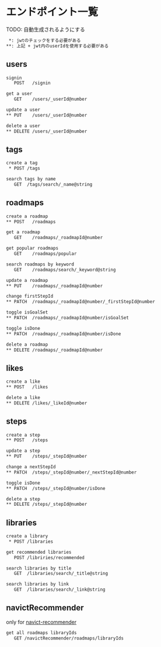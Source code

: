 # エンドポイント一覧

TODO: 自動生成されるようにする

```txt
 *: jwtのチェックをする必要がある
**: 上記 + jwt内のuserIdを使用する必要がある
```

## users

```txt
signin
   POST   /signin

get a user
   GET    /users/_userId@number

update a user
** PUT    /users/_userId@number

delete a user
** DELETE /users/_userId@number
```

## tags

```txt
create a tag
 * POST /tags

search tags by name
   GET  /tags/search/_name@string
```

## roadmaps

```txt
create a roadmap
** POST   /roadmaps

get a roadmap
   GET    /roadmaps/_roadmapId@number

get popular roadmaps
   GET    /roadmaps/popular

search roadmaps by keyword
   GET    /roadmaps/search/_keyword@string

update a roadmap
** PUT    /roadmaps/_roadmapId@number

change firstStepId
** PATCH  /roadmaps/_roadmapId@number/_firstStepId@number

toggle isGoalSet
** PATCH  /roadmaps/_roadmapId@number/isGoalSet

toggle isDone
** PATCH  /roadmaps/_roadmapId@number/isDone

delete a roadmap
** DELETE /roadmaps/_roadmapId@number
```

## likes

```txt
create a like
** POST   /likes

delete a like
** DELETE /likes/_likeId@number
```

## steps

```txt
create a step
** POST   /steps

update a step
** PUT    /steps/_stepId@number

change a nextStepId
** PATCH  /steps/_stepId@number/_nextStepId@number

toggle isDone
** PATCH  /steps/_stepId@number/isDone

delete a step
** DELETE /steps/_stepId@number
```

## libraries

```txt
create a library
 * POST /libraries

get recommended libraries
   POST /libriries/recommended

search libraries by title
   GET  /libraries/search/_title@string

search libraries by link
   GET  /libraries/search/_link@string
```

## navictRecommender

only for [navict-recommender](https://github.com/Piko-Piko-Pon-Taro/navict-recommender)

```txt
get all roadmaps libraryIds
   GET /navictRecommender/roadmaps/libraryIds
```
